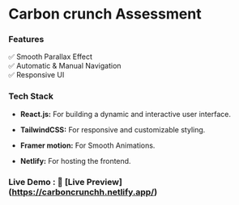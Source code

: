 # Carbon crunch Assessment 

### Features

✅ Smooth Parallax Effect <br>
✅ Automatic & Manual Navigation <br>
✅ Responsive UI <br>

### Tech Stack

- **React.js:** For building a dynamic and interactive user interface.

- **TailwindCSS:** For responsive and customizable styling.

- **Framer motion:** For Smooth Animations.

- **Netlify:** For hosting the frontend.

### Live Demo : 🔗 [Live Preview] (https://carboncrunchh.netlify.app/)
